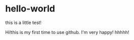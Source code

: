 # hello-world
this is a little test!

Hi!this is my first time to use github. I'm very happy! hhhhh!
